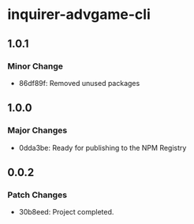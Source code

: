# inquirer-advgame-cli

## 1.0.1

### Minor Change

- 86df89f: Removed unused packages

## 1.0.0

### Major Changes

- 0dda3be: Ready for publishing to the NPM Registry

## 0.0.2

### Patch Changes

- 30b8eed: Project completed.
